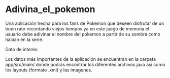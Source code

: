 # Adivina_el_pokemon
Una aplicación hecha para los fans de Pokemon que deseen disfrutar de un buen rato recordando viejos tiempos ya en este juego de memoria el usuario debe adivinar el nombre del pokemon a partir de su sombra como hacían en la serie.

Dato de interés:

Los datos más importantes de la aplicación se encuentran en la carpeta app/src/main/ donde podrás encontrar los diferentes archivos java así como los layouts (formato .xml) y las imagenes.
